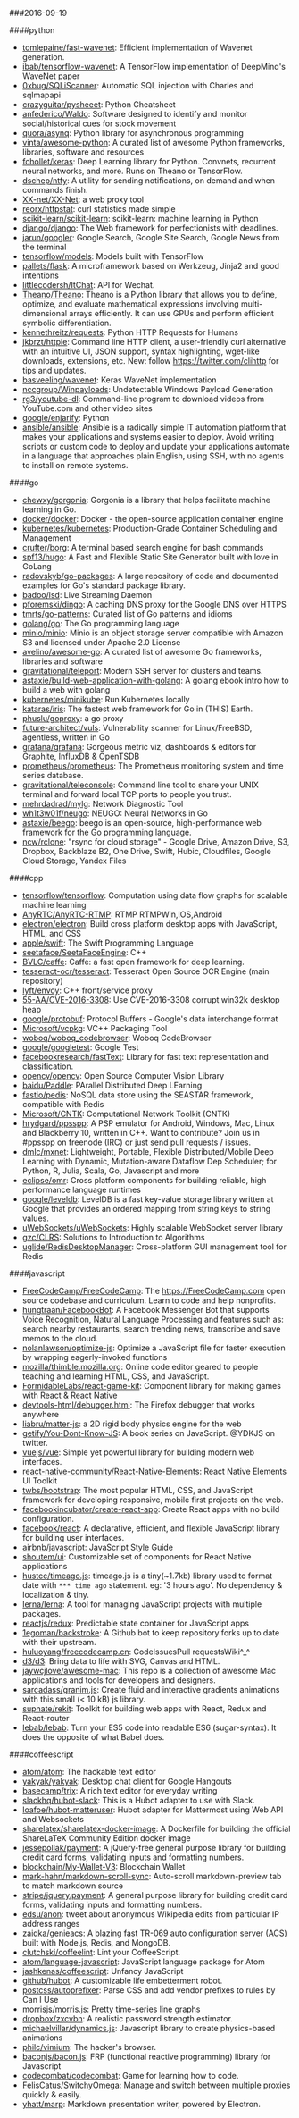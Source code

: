 ###2016-09-19

####python
* [tomlepaine/fast-wavenet](https://github.com/tomlepaine/fast-wavenet): Efficient implementation of Wavenet generation.
* [ibab/tensorflow-wavenet](https://github.com/ibab/tensorflow-wavenet): A TensorFlow implementation of DeepMind's WaveNet paper
* [0xbug/SQLiScanner](https://github.com/0xbug/SQLiScanner): Automatic SQL injection with Charles and sqlmapapi
* [crazyguitar/pysheeet](https://github.com/crazyguitar/pysheeet): Python Cheatsheet
* [anfederico/Waldo](https://github.com/anfederico/Waldo): Software designed to identify and monitor social/historical cues for stock movement
* [quora/asynq](https://github.com/quora/asynq): Python library for asynchronous programming
* [vinta/awesome-python](https://github.com/vinta/awesome-python): A curated list of awesome Python frameworks, libraries, software and resources
* [fchollet/keras](https://github.com/fchollet/keras): Deep Learning library for Python. Convnets, recurrent neural networks, and more. Runs on Theano or TensorFlow.
* [dschep/ntfy](https://github.com/dschep/ntfy): A utility for sending notifications, on demand and when commands finish.
* [XX-net/XX-Net](https://github.com/XX-net/XX-Net): a web proxy tool
* [reorx/httpstat](https://github.com/reorx/httpstat): curl statistics made simple
* [scikit-learn/scikit-learn](https://github.com/scikit-learn/scikit-learn): scikit-learn: machine learning in Python
* [django/django](https://github.com/django/django): The Web framework for perfectionists with deadlines.
* [jarun/googler](https://github.com/jarun/googler): Google Search, Google Site Search, Google News from the terminal
* [tensorflow/models](https://github.com/tensorflow/models): Models built with TensorFlow
* [pallets/flask](https://github.com/pallets/flask): A microframework based on Werkzeug, Jinja2 and good intentions
* [littlecodersh/ItChat](https://github.com/littlecodersh/ItChat): API for Wechat. 
* [Theano/Theano](https://github.com/Theano/Theano): Theano is a Python library that allows you to define, optimize, and evaluate mathematical expressions involving multi-dimensional arrays efficiently. It can use GPUs and perform efficient symbolic differentiation.
* [kennethreitz/requests](https://github.com/kennethreitz/requests): Python HTTP Requests for Humans
* [jkbrzt/httpie](https://github.com/jkbrzt/httpie): Command line HTTP client, a user-friendly curl alternative with an intuitive UI, JSON support, syntax highlighting, wget-like downloads, extensions, etc. New: follow https://twitter.com/clihttp for tips and updates.
* [basveeling/wavenet](https://github.com/basveeling/wavenet): Keras WaveNet implementation
* [nccgroup/Winpayloads](https://github.com/nccgroup/Winpayloads): Undetectable Windows Payload Generation
* [rg3/youtube-dl](https://github.com/rg3/youtube-dl): Command-line program to download videos from YouTube.com and other video sites
* [google/enjarify](https://github.com/google/enjarify): Python
* [ansible/ansible](https://github.com/ansible/ansible): Ansible is a radically simple IT automation platform that makes your applications and systems easier to deploy. Avoid writing scripts or custom code to deploy and update your applications automate in a language that approaches plain English, using SSH, with no agents to install on remote systems.

####go
* [chewxy/gorgonia](https://github.com/chewxy/gorgonia): Gorgonia is a library that helps facilitate machine learning in Go.
* [docker/docker](https://github.com/docker/docker): Docker - the open-source application container engine
* [kubernetes/kubernetes](https://github.com/kubernetes/kubernetes): Production-Grade Container Scheduling and Management
* [crufter/borg](https://github.com/crufter/borg): A terminal based search engine for bash commands
* [spf13/hugo](https://github.com/spf13/hugo): A Fast and Flexible Static Site Generator built with love in GoLang
* [radovskyb/go-packages](https://github.com/radovskyb/go-packages): A large repository of code and documented examples for Go's standard package library.
* [badoo/lsd](https://github.com/badoo/lsd): Live Streaming Daemon
* [pforemski/dingo](https://github.com/pforemski/dingo): A caching DNS proxy for the Google DNS over HTTPS
* [tmrts/go-patterns](https://github.com/tmrts/go-patterns): Curated list of Go patterns and idioms
* [golang/go](https://github.com/golang/go): The Go programming language
* [minio/minio](https://github.com/minio/minio): Minio is an object storage server compatible with Amazon S3 and licensed under Apache 2.0 License
* [avelino/awesome-go](https://github.com/avelino/awesome-go): A curated list of awesome Go frameworks, libraries and software
* [gravitational/teleport](https://github.com/gravitational/teleport): Modern SSH server for clusters and teams.
* [astaxie/build-web-application-with-golang](https://github.com/astaxie/build-web-application-with-golang): A golang ebook intro how to build a web with golang
* [kubernetes/minikube](https://github.com/kubernetes/minikube): Run Kubernetes locally
* [kataras/iris](https://github.com/kataras/iris): The fastest web framework for Go in (THIS) Earth.
* [phuslu/goproxy](https://github.com/phuslu/goproxy): a go proxy
* [future-architect/vuls](https://github.com/future-architect/vuls): Vulnerability scanner for Linux/FreeBSD, agentless, written in Go
* [grafana/grafana](https://github.com/grafana/grafana): Gorgeous metric viz, dashboards & editors for Graphite, InfluxDB & OpenTSDB
* [prometheus/prometheus](https://github.com/prometheus/prometheus): The Prometheus monitoring system and time series database.
* [gravitational/teleconsole](https://github.com/gravitational/teleconsole): Command line tool to share your UNIX terminal and forward local TCP ports to people you trust.
* [mehrdadrad/mylg](https://github.com/mehrdadrad/mylg): Network Diagnostic Tool
* [wh1t3w01f/neugo](https://github.com/wh1t3w01f/neugo): NEUGO: Neural Networks in Go
* [astaxie/beego](https://github.com/astaxie/beego): beego is an open-source, high-performance web framework for the Go programming language.
* [ncw/rclone](https://github.com/ncw/rclone): "rsync for cloud storage" - Google Drive, Amazon Drive, S3, Dropbox, Backblaze B2, One Drive, Swift, Hubic, Cloudfiles, Google Cloud Storage, Yandex Files

####cpp
* [tensorflow/tensorflow](https://github.com/tensorflow/tensorflow): Computation using data flow graphs for scalable machine learning
* [AnyRTC/AnyRTC-RTMP](https://github.com/AnyRTC/AnyRTC-RTMP): RTMP RTMPWin,IOS,Android
* [electron/electron](https://github.com/electron/electron): Build cross platform desktop apps with JavaScript, HTML, and CSS
* [apple/swift](https://github.com/apple/swift): The Swift Programming Language
* [seetaface/SeetaFaceEngine](https://github.com/seetaface/SeetaFaceEngine): C++
* [BVLC/caffe](https://github.com/BVLC/caffe): Caffe: a fast open framework for deep learning.
* [tesseract-ocr/tesseract](https://github.com/tesseract-ocr/tesseract): Tesseract Open Source OCR Engine (main repository)
* [lyft/envoy](https://github.com/lyft/envoy): C++ front/service proxy
* [55-AA/CVE-2016-3308](https://github.com/55-AA/CVE-2016-3308): Use CVE-2016-3308 corrupt win32k desktop heap
* [google/protobuf](https://github.com/google/protobuf): Protocol Buffers - Google's data interchange format
* [Microsoft/vcpkg](https://github.com/Microsoft/vcpkg): VC++ Packaging Tool
* [woboq/woboq_codebrowser](https://github.com/woboq/woboq_codebrowser): Woboq CodeBrowser
* [google/googletest](https://github.com/google/googletest): Google Test
* [facebookresearch/fastText](https://github.com/facebookresearch/fastText): Library for fast text representation and classification.
* [opencv/opencv](https://github.com/opencv/opencv): Open Source Computer Vision Library
* [baidu/Paddle](https://github.com/baidu/Paddle): PArallel Distributed Deep LEarning
* [fastio/pedis](https://github.com/fastio/pedis): NoSQL data store using the SEASTAR framework, compatible with Redis
* [Microsoft/CNTK](https://github.com/Microsoft/CNTK): Computational Network Toolkit (CNTK)
* [hrydgard/ppsspp](https://github.com/hrydgard/ppsspp): A PSP emulator for Android, Windows, Mac, Linux and Blackberry 10, written in C++. Want to contribute? Join us in #ppsspp on freenode (IRC) or just send pull requests / issues.
* [dmlc/mxnet](https://github.com/dmlc/mxnet): Lightweight, Portable, Flexible Distributed/Mobile Deep Learning with Dynamic, Mutation-aware Dataflow Dep Scheduler; for Python, R, Julia, Scala, Go, Javascript and more
* [eclipse/omr](https://github.com/eclipse/omr): Cross platform components for building reliable, high performance language runtimes
* [google/leveldb](https://github.com/google/leveldb): LevelDB is a fast key-value storage library written at Google that provides an ordered mapping from string keys to string values.
* [uWebSockets/uWebSockets](https://github.com/uWebSockets/uWebSockets): Highly scalable WebSocket server library
* [gzc/CLRS](https://github.com/gzc/CLRS): Solutions to Introduction to Algorithms
* [uglide/RedisDesktopManager](https://github.com/uglide/RedisDesktopManager):  Cross-platform GUI management tool for Redis

####javascript
* [FreeCodeCamp/FreeCodeCamp](https://github.com/FreeCodeCamp/FreeCodeCamp): The https://FreeCodeCamp.com open source codebase and curriculum. Learn to code and help nonprofits.
* [hungtraan/FacebookBot](https://github.com/hungtraan/FacebookBot): A Facebook Messenger Bot that supports Voice Recognition, Natural Language Processing and features such as: search nearby restaurants, search trending news, transcribe and save memos to the cloud.
* [nolanlawson/optimize-js](https://github.com/nolanlawson/optimize-js): Optimize a JavaScript file for faster execution by wrapping eagerly-invoked functions
* [mozilla/thimble.mozilla.org](https://github.com/mozilla/thimble.mozilla.org): Online code editor geared to people teaching and learning HTML, CSS, and JavaScript.
* [FormidableLabs/react-game-kit](https://github.com/FormidableLabs/react-game-kit): Component library for making games with React & React Native
* [devtools-html/debugger.html](https://github.com/devtools-html/debugger.html): The Firefox debugger that works anywhere
* [liabru/matter-js](https://github.com/liabru/matter-js): a 2D rigid body physics engine for the web
* [getify/You-Dont-Know-JS](https://github.com/getify/You-Dont-Know-JS): A book series on JavaScript. @YDKJS on twitter.
* [vuejs/vue](https://github.com/vuejs/vue): Simple yet powerful library for building modern web interfaces.
* [react-native-community/React-Native-Elements](https://github.com/react-native-community/React-Native-Elements): React Native Elements UI Toolkit
* [twbs/bootstrap](https://github.com/twbs/bootstrap): The most popular HTML, CSS, and JavaScript framework for developing responsive, mobile first projects on the web.
* [facebookincubator/create-react-app](https://github.com/facebookincubator/create-react-app): Create React apps with no build configuration.
* [facebook/react](https://github.com/facebook/react): A declarative, efficient, and flexible JavaScript library for building user interfaces.
* [airbnb/javascript](https://github.com/airbnb/javascript): JavaScript Style Guide
* [shoutem/ui](https://github.com/shoutem/ui): Customizable set of components for React Native applications
* [hustcc/timeago.js](https://github.com/hustcc/timeago.js):   timeago.js is a tiny(~1.7kb) library used to format date with `*** time ago` statement. eg: '3 hours ago'. No dependency & localization & tiny.
* [lerna/lerna](https://github.com/lerna/lerna):  A tool for managing JavaScript projects with multiple packages.
* [reactjs/redux](https://github.com/reactjs/redux): Predictable state container for JavaScript apps
* [1egoman/backstroke](https://github.com/1egoman/backstroke):  A Github bot to keep repository forks up to date with their upstream.
* [huluoyang/freecodecamp.cn](https://github.com/huluoyang/freecodecamp.cn): CodeIssuesPull requestsWiki^_^
* [d3/d3](https://github.com/d3/d3): Bring data to life with SVG, Canvas and HTML. 
* [jaywcjlove/awesome-mac](https://github.com/jaywcjlove/awesome-mac):  This repo is a collection of awesome Mac applications and tools for developers and designers.
* [sarcadass/granim.js](https://github.com/sarcadass/granim.js): Create fluid and interactive gradients animations with this small (< 10 kB) js library.
* [supnate/rekit](https://github.com/supnate/rekit): Toolkit for building web apps with React, Redux and React-router
* [lebab/lebab](https://github.com/lebab/lebab): Turn your ES5 code into readable ES6 (sugar-syntax). It does the opposite of what Babel does.

####coffeescript
* [atom/atom](https://github.com/atom/atom): The hackable text editor
* [yakyak/yakyak](https://github.com/yakyak/yakyak): Desktop chat client for Google Hangouts
* [basecamp/trix](https://github.com/basecamp/trix): A rich text editor for everyday writing
* [slackhq/hubot-slack](https://github.com/slackhq/hubot-slack): This is a Hubot adapter to use with Slack.
* [loafoe/hubot-matteruser](https://github.com/loafoe/hubot-matteruser): Hubot adapter for Mattermost using Web API and Websockets
* [sharelatex/sharelatex-docker-image](https://github.com/sharelatex/sharelatex-docker-image): A Dockerfile for building the official ShareLaTeX Community Edition docker image
* [jessepollak/payment](https://github.com/jessepollak/payment):  A jQuery-free general purpose library for building credit card forms, validating inputs and formatting numbers.
* [blockchain/My-Wallet-V3](https://github.com/blockchain/My-Wallet-V3): Blockchain Wallet
* [mark-hahn/markdown-scroll-sync](https://github.com/mark-hahn/markdown-scroll-sync): Auto-scroll markdown-preview tab to match markdown source
* [stripe/jquery.payment](https://github.com/stripe/jquery.payment): A general purpose library for building credit card forms, validating inputs and formatting numbers.
* [edsu/anon](https://github.com/edsu/anon): tweet about anonymous Wikipedia edits from particular IP address ranges
* [zaidka/genieacs](https://github.com/zaidka/genieacs): A blazing fast TR-069 auto configuration server (ACS) built with Node.js, Redis, and MongoDB.
* [clutchski/coffeelint](https://github.com/clutchski/coffeelint): Lint your CoffeeScript.
* [atom/language-javascript](https://github.com/atom/language-javascript): JavaScript language package for Atom
* [jashkenas/coffeescript](https://github.com/jashkenas/coffeescript): Unfancy JavaScript
* [github/hubot](https://github.com/github/hubot): A customizable life embetterment robot.
* [postcss/autoprefixer](https://github.com/postcss/autoprefixer): Parse CSS and add vendor prefixes to rules by Can I Use
* [morrisjs/morris.js](https://github.com/morrisjs/morris.js): Pretty time-series line graphs
* [dropbox/zxcvbn](https://github.com/dropbox/zxcvbn): A realistic password strength estimator.
* [michaelvillar/dynamics.js](https://github.com/michaelvillar/dynamics.js): Javascript library to create physics-based animations
* [philc/vimium](https://github.com/philc/vimium): The hacker's browser.
* [baconjs/bacon.js](https://github.com/baconjs/bacon.js): FRP (functional reactive programming) library for Javascript
* [codecombat/codecombat](https://github.com/codecombat/codecombat): Game for learning how to code.
* [FelisCatus/SwitchyOmega](https://github.com/FelisCatus/SwitchyOmega): Manage and switch between multiple proxies quickly & easily.
* [yhatt/marp](https://github.com/yhatt/marp): Markdown presentation writer, powered by Electron.
